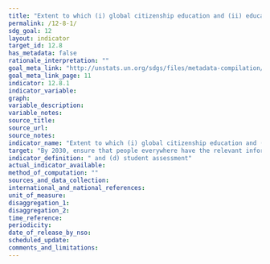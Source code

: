 ```yaml
---
title: "Extent to which (i) global citizenship education and (ii) education for sustainable development (including climate change education) are mainstreamed in (a) national education policies"
permalink: /12-8-1/
sdg_goal: 12
layout: indicator
target_id: 12.8
has_metadata: false
rationale_interpretation: ""
goal_meta_link: "http://unstats.un.org/sdgs/files/metadata-compilation/Metadata-Goal-12.pdf"
goal_meta_link_page: 11
indicator: 12.8.1
indicator_variable: 
graph: 
variable_description: 
variable_notes: 
source_title: 
source_url: 
source_notes: 
indicator_name: "Extent to which (i) global citizenship education and (ii) education for sustainable development (including climate change education) are mainstreamed in (a) national education policies"
target: "By 2030, ensure that people everywhere have the relevant information and awareness for sustainable development and lifestyles in harmony with nature."
indicator_definition: " and (d) student assessment"
actual_indicator_available: 
method_of_computation: ""
sources_and_data_collection: 
international_and_national_references: 
unit_of_measure: 
disaggregation_1: 
disaggregation_2: 
time_reference: 
periodicity: 
date_of_release_by_nso: 
scheduled_update: 
comments_and_limitations: 
---
```


